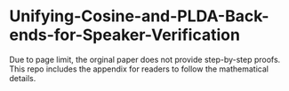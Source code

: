 # Unifying-Cosine-and-PLDA-Back-ends-for-Speaker-Verification

Due to page limit, the orginal paper does not provide step-by-step proofs. This repo includes the appendix for readers to follow the mathematical details. 
